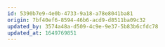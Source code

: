 ```yaml
---
id: 5390b7e9-4e0b-4733-9a18-a78e8041ba81
origin: 7bf40ef6-8594-46b6-acd9-d8511ba09c32
updated_by: 3574a48a-d509-4c9e-9e37-5b83b6cfdc78
updated_at: 1649769851
---
```

